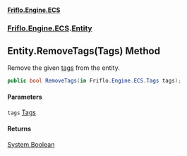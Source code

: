 #### [Friflo.Engine.ECS](index.md#'index')
### [Friflo.Engine.ECS](Friflo.Engine.ECS.md#'Friflo.Engine.ECS').[Entity](Entity.md#'Friflo.Engine.ECS.Entity')

## Entity.RemoveTags(Tags) Method

Remove the given [tags](Entity.RemoveTags(Tags).md#Friflo.Engine.ECS.Entity.RemoveTags(Friflo.Engine.ECS.Tags).tags#'Friflo.Engine.ECS.Entity.RemoveTags(Friflo.Engine.ECS.Tags).tags') from the entity.

```csharp
public bool RemoveTags(in Friflo.Engine.ECS.Tags tags);
```
#### Parameters

<a name='Friflo.Engine.ECS.Entity.RemoveTags(Friflo.Engine.ECS.Tags).tags'></a>

`tags` [Tags](Tags.md#'Friflo.Engine.ECS.Tags')

#### Returns
[System.Boolean](https://docs.microsoft.com/en-us/dotnet/api/System.Boolean#'System.Boolean')